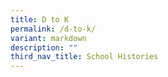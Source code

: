```yaml
---
title: D to K
permalink: /d-to-k/
variant: markdown
description: ""
third_nav_title: School Histories
---
```

